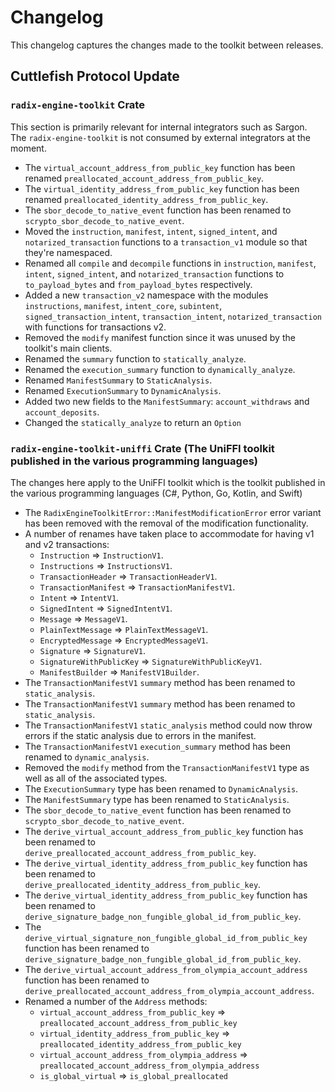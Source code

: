 # Changelog

This changelog captures the changes made to the toolkit between releases.

## Cuttlefish Protocol Update 

### `radix-engine-toolkit` Crate 

This section is primarily relevant for internal integrators such as Sargon. The `radix-engine-toolkit` is not consumed by external integrators at the moment.

* The `virtual_account_address_from_public_key` function has been renamed `preallocated_account_address_from_public_key`.
* The `virtual_identity_address_from_public_key` function has been renamed `preallocated_identity_address_from_public_key`.
* The `sbor_decode_to_native_event` function has been renamed to `scrypto_sbor_decode_to_native_event`.
* Moved the `instruction`, `manifest`, `intent`, `signed_intent`, and `notarized_transaction` functions to a `transaction_v1` module so that they're namespaced.
* Renamed all `compile` and `decompile` functions in `instruction`, `manifest`, `intent`, `signed_intent`, and `notarized_transaction` functions to `to_payload_bytes` and `from_payload_bytes` respectively.
* Added a new `transaction_v2` namespace with the modules `instructions`, `manifest`, `intent_core`, `subintent`, `signed_transaction_intent`, `transaction_intent`, `notarized_transaction` with functions for transactions v2.
* Removed the `modify` manifest function since it was unused by the toolkit's main clients.
* Renamed the `summary` function to `statically_analyze`.
* Renamed the `execution_summary` function to `dynamically_analyze`.
* Renamed `ManifestSummary` to `StaticAnalysis`.
* Renamed `ExecutionSummary` to `DynamicAnalysis`.
* Added two new fields to the `ManifestSummary`: `account_withdraws` and `account_deposits`.
* Changed the `statically_analyze` to return an `Option` 

### `radix-engine-toolkit-uniffi` Crate (The UniFFI toolkit published in the various programming languages)

The changes here apply to the UniFFI toolkit which is the toolkit published in the various programming languages (C#, Python, Go, Kotlin, and Swift)

* The `RadixEngineToolkitError::ManifestModificationError` error variant has been removed with the removal of the modification functionality.
* A number of renames have taken place to accommodate for having v1 and v2 transactions:
    * `Instruction` => `InstructionV1`.
    * `Instructions` => `InstructionsV1`.
    * `TransactionHeader` => `TransactionHeaderV1`.
    * `TransactionManifest` => `TransactionManifestV1`.
    * `Intent` => `IntentV1`.
    * `SignedIntent` => `SignedIntentV1`.
    * `Message` => `MessageV1`.
    * `PlainTextMessage` => `PlainTextMessageV1`.
    * `EncryptedMessage` => `EncryptedMessageV1`.
    * `Signature` => `SignatureV1`.
    * `SignatureWithPublicKey` => `SignatureWithPublicKeyV1`.
    * `ManifestBuilder` => `ManifestV1Builder`.
* The `TransactionManifestV1` `summary` method has been renamed to `static_analysis`.
* The `TransactionManifestV1` `summary` method has been renamed to `static_analysis`.
* The `TransactionManifestV1` `static_analysis` method could now throw errors if the static analysis due to errors in the manifest.
* The `TransactionManifestV1` `execution_summary` method has been renamed to `dynamic_analysis`.
* Removed the `modify` method from the `TransactionManifestV1` type as well as all of the associated types.
* The `ExecutionSummary` type has been renamed to `DynamicAnalysis`.
* The `ManifestSummary` type has been renamed to `StaticAnalysis`.
* The `sbor_decode_to_native_event` function has been renamed to `scrypto_sbor_decode_to_native_event`.
* The `derive_virtual_account_address_from_public_key` function has been renamed to `derive_preallocated_account_address_from_public_key`.
* The `derive_virtual_identity_address_from_public_key` function has been renamed to `derive_preallocated_identity_address_from_public_key`.
* The `derive_virtual_identity_address_from_public_key` function has been renamed to `derive_signature_badge_non_fungible_global_id_from_public_key`.
* The `derive_virtual_signature_non_fungible_global_id_from_public_key` function has been renamed to `derive_signature_badge_non_fungible_global_id_from_public_key`.
* The `derive_virtual_account_address_from_olympia_account_address` function has been renamed to `derive_preallocated_account_address_from_olympia_account_address`.
* Renamed a number of the `Address` methods:
    * `virtual_account_address_from_public_key` => `preallocated_account_address_from_public_key`
    * `virtual_identity_address_from_public_key` => `preallocated_identity_address_from_public_key`
    * `virtual_account_address_from_olympia_address` => `preallocated_account_address_from_olympia_address`
    * `is_global_virtual` => `is_global_preallocated`